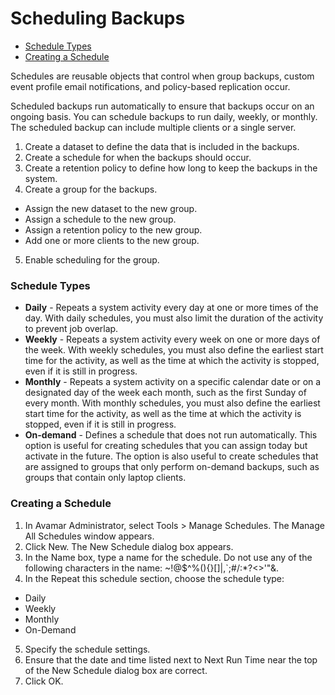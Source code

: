 # Scheduling Backups

- [Schedule Types](#types)
- [Creating a Schedule](#creating)

Schedules are reusable objects that control when group backups, custom event profile
email notifications, and policy-based replication occur.

Scheduled backups run automatically to ensure that backups occur on an ongoing basis.
You can schedule backups to run daily, weekly, or monthly. The scheduled backup can
include multiple clients or a single server.

1. Create a dataset to define the data that is included in the backups.
2. Create a schedule for when the backups should occur.
3. Create a retention policy to define how long to keep the backups in the system.
4. Create a group for the backups.
  - Assign the new dataset to the new group.
  - Assign a schedule to the new group.
  - Assign a retention policy to the new group.
  - Add one or more clients to the new group.
5. Enable scheduling for the group.

<a name="types"></a>
### Schedule Types

- **Daily** - Repeats a system activity every day at one or more times of the day. With daily
schedules, you must also limit the duration of the activity to prevent job overlap.
- **Weekly** - Repeats a system activity every week on one or more days of the week. With
weekly schedules, you must also define the earliest start time for the activity, as
well as the time at which the activity is stopped, even if it is still in progress.
- **Monthly** - Repeats a system activity on a specific calendar date or on a designated day of
the week each month, such as the first Sunday of every month. With monthly
schedules, you must also define the earliest start time for the activity, as well as
the time at which the activity is stopped, even if it is still in progress.
- **On-demand** - Defines a schedule that does not run automatically. This option is useful for
creating schedules that you can assign today but activate in the future. The option
is also useful to create schedules that are assigned to groups that only perform
on-demand backups, such as groups that contain only laptop clients.

<a name="creating"></a>
### Creating a Schedule

1. In Avamar Administrator, select Tools > Manage Schedules.
The Manage All Schedules window appears.
2. Click New.
The New Schedule dialog box appears.
3. In the Name box, type a name for the schedule.
Do not use any of the following characters in the name: ~!@$^%(){}[]|,`;#\/:*?<>'"&.
4. In the Repeat this schedule section, choose the schedule type:
  - Daily
  - Weekly
  - Monthly
  - On-Demand
5. Specify the schedule settings.
6. Ensure that the date and time listed next to Next Run Time near the top of the New
Schedule dialog box are correct.
7. Click OK.

